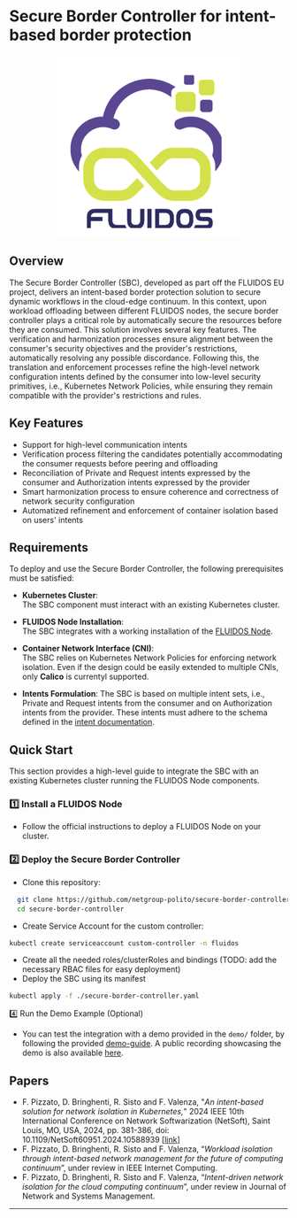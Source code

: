 # Secure Border Controller for intent-based border protection
<p align="center">
  <img src="./docs/images/Fluidos_logo.png" alt="Architecture Diagram"/>
</p>

## Overview
The Secure Border Controller (SBC), developed as part off the FLUIDOS EU project, delivers an intent-based border protection solution to secure dynamic workflows in the cloud-edge continuum. In this context, upon workload offloading between different FLUIDOS nodes, the secure border controller plays a critical role by automatically secure the resources before they are consumed. This solution involves several key features. The verification and harmonization processes ensure alignment between the consumer's security objectives and the provider's restrictions, automatically resolving any possible discordance. Following this, the  translation and enforcement processes refine the high-level network configuration intents defined by the consumer into low-level security primitives, i.e., Kubernetes Network Policies, while ensuring they remain compatible with the provider's restrictions and rules.
  
## Key Features
- Support for high-level communication intents
- Verification process filtering the candidates potentially accommodating the consumer requests before peering and offloading
- Reconciliation of Private and Request intents expressed by the consumer and Authorization intents expressed by the provider 
- Smart harmonization process to ensure coherence and correctness of network security configuration
- Automatized refinement and enforcement of container isolation based on users' intents

## Requirements
To deploy and use the Secure Border Controller, the following prerequisites must be satisfied:

- **Kubernetes Cluster**:  
  The SBC component must interact with an existing Kubernetes cluster.

- **FLUIDOS Node Installation**:  
  The SBC integrates with a working installation of the [FLUIDOS Node](https://fluidos-project.github.io/node/).

- **Container Network Interface (CNI)**:  
  The SBC relies on Kubernetes Network Policies for enforcing network isolation. Even if the design could be easily extended to multiple CNIs, only **Calico** is currentyl supported.

- **Intents Formulation**:
  The SBC is based on multiple intent sets, i.e., Private and Request intents from the consumer and on Authorization intents from the provider. These intents must adhere to the schema defined in the [intent documentation](./docs/intent-mspl.md).
  
## Quick Start
This section provides a high-level guide to integrate the SBC with an existing Kubernetes cluster running the FLUIDOS Node components.

### 1️⃣ Install a FLUIDOS Node
- Follow the official instructions to deploy a FLUIDOS Node on your cluster.

### 2️⃣ Deploy the Secure Border Controller
- Clone this repository:
```bash
  git clone https://github.com/netgroup-polito/secure-border-controller.git
  cd secure-border-controller
```
- Create Service Account for the custom controller:
```bash
kubectl create serviceaccount custom-controller -n fluidos
```
- Create all the needed roles/clusterRoles and bindings (TODO: add the necessary RBAC files for easy deployment)
- Deploy the SBC using its manifest
```bash
kubectl apply -f ./secure-border-controller.yaml
```
4️⃣ Run the Demo Example (Optional)
- You can test the integration with a demo provided in the `demo/` folder, by following the provided [demo-guide](./docs/demo-guide.md). A public recording showcasing the demo is also available [here](https://www.youtube.com/watch?v=7NBoORvkJ5U&t=34s).

## Papers
- F. Pizzato, D. Bringhenti, R. Sisto and F. Valenza, "*An intent-based solution for network isolation in Kubernetes,*" 2024 IEEE 10th International Conference on Network Softwarization (NetSoft), Saint Louis, MO, USA, 2024, pp. 381-386, doi: 10.1109/NetSoft60951.2024.10588939 [[link](https://ieeexplore.ieee.org/abstract/document/10588939)]
- F. Pizzato, D. Bringhenti, R. Sisto and F. Valenza, “*Workload isolation through intent-based network management for the future of computing continuum*”, under review in IEEE Internet Computing.
- F. Pizzato, D. Bringhenti, R. Sisto and F. Valenza, “*Intent-driven network isolation for the cloud computing continuum*”, under review in Journal of Network and Systems Management.

---
